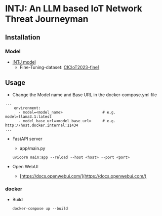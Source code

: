 # INTJ: An LLM based IoT Network Threat Journeyman

## Installation

### Model

- [INTJ model](https://huggingface.co/XD3an/Llama-3.1-8b-4bit-IoT-SecConsultant)
    - Fine-Tuning-dataset: [CICIoT2023-fine1](https://huggingface.co/datasets/XD3an/CICIoT2023-fine1)

## Usage

- Change the Model name and Base URL in the docker-compose.yml file
```
...
    environment:
      - model=<model_name>                  # e.g. model=llama3.1:latest
      - model_base_url=<model_base_url>     # e.g. http://host.docker.internal:11434
...
```

- FastAPI server
    - app/main.py
    ```
    uvicorn main:app --reload --host <host> --port <port>
    ```

- Open WebUI
    - [https://docs.openwebui.com/](https://docs.openwebui.com/)


### docker

- Build
    ```
    docker-compose up --build
    ```